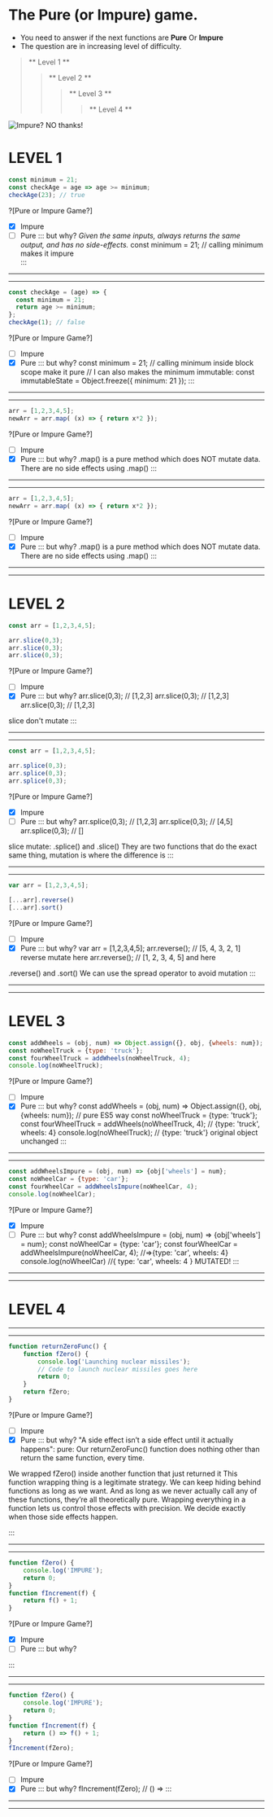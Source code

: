# The Pure (or Impure) game.


* You need to answer if the next functions are **Pure** Or **Impure**
* The question are in increasing level of difficulty. 

> ** Level 1 **
>> ** Level 2 ** 
>>> ** Level 3 **
>>>> ** Level 4 ** 


![Impure? NO thanks!](https://raw.githubusercontent.com/leolanese/FP/master/joke.jpg)


# **LEVEL 1**

```javascript
const minimum = 21;
const checkAge = age => age >= minimum;
checkAge(23); // true 
```
?[Pure or Impure Game?]
-[x] Impure
-[ ] Pure
::: but why?
_Given the same inputs, always returns the same output, and has no side-effects._
const minimum = 21; // calling minimum makes it impure  
:::

***
***

```javascript
const checkAge = (age) => {
  const minimum = 21; 
  return age >= minimum;
};
checkAge(1); // false 
```
?[Pure or Impure Game?]
-[ ] Impure
-[x] Pure
::: but why?
const minimum = 21; // calling minimum inside block scope make it pure
// I can also makes the minimum immutable: const immutableState = Object.freeze({ minimum: 21 });
:::

***
***

```javascript
arr = [1,2,3,4,5];
newArr = arr.map( (x) => { return x*2 }); 
```
?[Pure or Impure Game?]
-[ ] Impure
-[x] Pure
::: but why?
.map() is a pure method which does NOT mutate data. 
There are no side effects using .map()
:::

***
***

```javascript
arr = [1,2,3,4,5];
newArr = arr.map( (x) => { return x*2 }); 
```
?[Pure or Impure Game?]
-[ ] Impure
-[x] Pure
::: but why?
.map() is a pure method which does NOT mutate data. 
There are no side effects using .map()
:::

***
***

# **LEVEL 2**

```javascript
const arr = [1,2,3,4,5];

arr.slice(0,3);
arr.slice(0,3);
arr.slice(0,3);
```
?[Pure or Impure Game?]
-[ ] Impure
-[x] Pure
::: but why?
arr.slice(0,3); // [1,2,3]
arr.slice(0,3); // [1,2,3]
arr.slice(0,3); // [1,2,3]

slice don't mutate
:::

***
***

```javascript
const arr = [1,2,3,4,5];

arr.splice(0,3);
arr.splice(0,3); 
arr.splice(0,3); 
```
?[Pure or Impure Game?]
-[x] Impure
-[ ] Pure
::: but why?
arr.splice(0,3); // [1,2,3]
arr.splice(0,3); // [4,5]
arr.splice(0,3); // []

slice mutate: .splice() and .slice() 
They are two functions that do the exact same thing, mutation is where the difference is
:::

***
***


```javascript
var arr = [1,2,3,4,5];

[...arr].reverse()
[...arr].sort()

```
?[Pure or Impure Game?]
-[ ] Impure
-[x] Pure
::: but why?
var arr = [1,2,3,4,5];
arr.reverse(); // [5, 4, 3, 2, 1] reverse mutate here
arr.reverse(); // [1, 2, 3, 4, 5] and here

.reverse() and .sort()
We can use the spread operator to avoid mutation
:::

***
***

# **LEVEL 3**

```javascript
const addWheels = (obj, num) => Object.assign({}, obj, {wheels: num});
const noWheelTruck = {type: 'truck'};
const fourWheelTruck = addWheels(noWheelTruck, 4);
console.log(noWheelTruck);
```
?[Pure or Impure Game?]
-[ ] Impure
-[x] Pure
::: but why?
const addWheels = (obj, num) => Object.assign({}, obj, {wheels: num}); //  pure ES5 way
const noWheelTruck = {type: 'truck'};
const fourWheelTruck = addWheels(noWheelTruck, 4); // {type: 'truck', wheels: 4}
console.log(noWheelTruck); // {type: 'truck'} original object unchanged
:::

***
***

```javascript
const addWheelsImpure = (obj, num) => {obj['wheels'] = num};
const noWheelCar = {type: 'car'};
const fourWheelCar = addWheelsImpure(noWheelCar, 4);
console.log(noWheelCar);
```
?[Pure or Impure Game?]
-[X] Impure
-[ ] Pure
::: but why?
const addWheelsImpure = (obj, num) => {obj['wheels'] = num};
const noWheelCar = {type: 'car'};
const fourWheelCar = addWheelsImpure(noWheelCar, 4); //=>{type: 'car', wheels: 4}
console.log(noWheelCar) //{ type: 'car', wheels: 4 } MUTATED!
:::

***
***

# **LEVEL 4**

***
***

```javascript
function returnZeroFunc() {
    function fZero() {
        console.log('Launching nuclear missiles');
        // Code to launch nuclear missiles goes here
        return 0;
    }
    return fZero;
}
```
?[Pure or Impure Game?]
-[ ] Impure
-[x] Pure
::: but why?
"A side effect isn’t a side effect until it actually happens":
 pure: Our returnZeroFunc() function does nothing other than return the same function, every time.
 
We wrapped fZero() inside another function that just returned it
This function wrapping thing is a legitimate strategy. 
We can keep hiding behind functions as long as we want. 
And as long as we never actually call any of these functions, they’re all theoretically pure. 
Wrapping everything in a function lets us control those effects with precision. We decide exactly when those side effects happen. 

:::

***
***

```javascript
function fZero() {
    console.log('IMPURE');
    return 0;
}
function fIncrement(f) {
    return f() + 1;
}
```
?[Pure or Impure Game?]
-[x] Impure
-[ ] Pure
::: but why?

:::

***
***

```javascript
function fZero() {
    console.log('IMPURE');
    return 0;
}
function fIncrement(f) {
    return () => f() + 1;
}
fIncrement(fZero);
```
?[Pure or Impure Game?]
-[ ] Impure
-[x] Pure
::: but why?
fIncrement(fZero);  // () =>
:::

***
***



